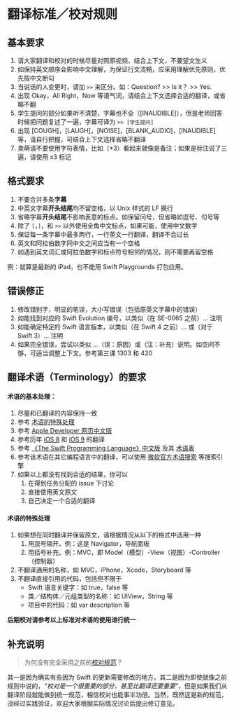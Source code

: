 # 翻译标准／校对规则

## 基本要求

1. 请大家翻译和校对的时候尽量对照原视频，结合上下文，不要望文生义
2. 如保持英文顺序会影响中文理解，为保证行文流畅，应采用理解优先原则，优先按中文断句
3. 当说话的人变更时，请加 `>>` 来区分。如：Question? >> Is it？ >> Yes.
4. 出现 Okay，All Right，Now 等语气词，请结合上下文选择合适的翻译，或省略不翻
5. 学生提问的部分如果听不清楚，字幕也不全（[INAUDIBLE]），但是老师回答时候把问题复述了一遍，字幕可译为 `>> [学生提问]`
6. 出现 [COUGH]，[LAUGH]，[NOISE]，[BLANK_AUDIO]，[INAUDIBLE] 等，请自行把握，可结合上下文选择省略不翻译
7. 卖萌请不要使用字符表情，比如（*3）看起来就像是备注；如果是标注说了三遍，请使用 x3 标记

## 格式要求

1. 不要合并多条**字幕**
2. 中英文字幕**开头结尾**均不留空格，以 Unix 样式的 LF 换行
3. 省略字幕**开头结尾**不影响表意的标点。如保留问号，但省略如逗号、句号等
4. 除了 `[`，`]`，和 `>>` 以外使用全角中文标点，如果可能，使用中文数字
5. 保证每一条字幕中最多两行，一行英文一行翻译，翻译不会过长
6. 英文和阿拉伯数字同中文之间应当有一个空格
7. 如遇到英文词汇或阿拉伯数字和标点符号相邻的情况，则不需要再留空格

例：就算是最新的 iPad，也不能用 Swift Playgrounds 打包应用。

## 错误修正

1. 修改错别字，明显的笔误，大小写错误（包括原英文字幕中的错误）
2. 如能找到对应的 Swift Evolution 编号，以类似（在 SE-0065 之前）… 注明
3. 如能确定特定的 Swift 语言版本，以类似（在 Swift 4 之前）… 或（对于 Swift 3）… 注明
4. 如果完全错误，尝试以类似 …（误：原因）或（注：补充）说明。如空间不够，可适当调整上下文。参考第三课 1303 和 420

## 翻译术语（Terminology）的要求

#### 术语的基本处理：

1. 尽量和已翻译的内容保持一致
2. 参考 [术语的特殊处理](#术语的特殊处理)
3. 参考 [Apple Developer 网页中文版](https://developer.apple.com/cn/)
4. 参考历年 [iOS 8](https://github.com/X140Yu/Developing_iOS_8_Apps_With_Swift) 和 [iOS 9](https://github.com/SwiftGGTeam/Developing-iOS-9-Apps-with-Swift) 的翻译
5. 参考 [《The Swift Programming Language》中文版](http://gg.swiftguide.cn/) 及其 [术语表](https://github.com/numbbbbb/the-swift-programming-language-in-chinese/issues/62)
6. 参考该术语在其它编程语言中的翻译，可以使用 [微软官方术语搜索](https://www.microsoft.com/Language/zh-cn/Search.aspx) 等搜索引擎
7. 如果以上都没有找到合适的结果，你可以
	1. 在得到任务分配的 issue 下讨论
	2. 直接使用英文原文
	3. 自己决定一个合适的翻译

#### 术语的特殊处理

1. 如果想在同时翻译并保留原文，请根据情况从以下的格式中选用一种
	1. 用逗号隔开。例：这是 Navigator，导航面板
	2. 用括号补充。例：MVC，即 Model（模型）-View（视图）-Controller（控制器）
2. 不翻译通用的名称，如 MVC，iPhone，Xcode，Storyboard 等
3. 不翻译直接引用的代码，包括但不限于
	- Swift 语言关键字：如 true，false 等
	- 类／结构体／元组类型的名称：如 UIView，String 等
	- 项目中的代码：如 var description 等

**后期校对请参考以上标准对术语的使用进行统一**

## 补充说明

> 为何没有完全采用之前的[校对规范](https://github.com/X140Yu/Developing_iOS_8_Apps_With_Swift/blob/master/proofread-rules.md)？

其一是因为确实有些因为 Swift 的更新需要修改的地方。其二是因为即使就像之前规则中说的，*“校对是一个很重要的部分，甚至比翻译还要重要”*，但是如果我们从翻译阶段就能做到统一规范，相信校对也能事半功倍。当然，既然这是新的规范，没经过实践验证，欢迎大家根据实际情况讨论后提出修订意见。
